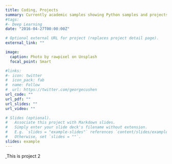 ```yaml
---
title: Coding, Projects
summary: Currently academic samples showing Python samples and projects
#tags:
#- Deep Learning
date: "2016-04-27T00:00:00Z"

# Optional external URL for project (replaces project detail page).
external_link: ""

image:
  caption: Photo by rawpixel on Unsplash
  focal_point: Smart

#links:
#- icon: twitter
#  icon_pack: fab
#  name: Follow
#  url: https://twitter.com/georgecushen
url_code: ""
url_pdf: ""
url_slides: ""
url_video: ""

# Slides (optional).
#   Associate this project with Markdown slides.
#   Simply enter your slide deck's filename without extension.
#   E.g. `slides = "example-slides"` references `content/slides/example-slides.md`.
#   Otherwise, set `slides = ""`.
slides: example
---
```

<a href="https://www.calocrunch.com/" target="_blank" rel="noopener" class="card-image hover-overlay">
      <img src="/project/calocrunch/featured_hudc8c51f28fdace680a043e6512509194_76409_550x0_resize_q90_lanczos_2.png" alt="" class="img-responsive">
    </a>
This is project 2


